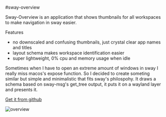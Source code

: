#sway-overview

Sway-Overview is an application that shows thumbnails for all workspaces to make navigation in sway easier.

Features

* no downscaled and confusing thumbnails, just crystal clear app names and titles
* layout schema makes workspace identification easier
* super lightweight, 0% cpu and memory usage when idle

Sometimes when I have to open an extreme amount of windows in sway I really miss macos's expose function. So I decided to create someting similar but simple and minimalistic that fits sway's philospohy. It draws a schema based on sway-msg's get_tree output, it puts it on a wayland layer and presents it.

[Get it from github](https://github.com/milgra/sov)

![overview](images/blog/2022/04/sov.png)